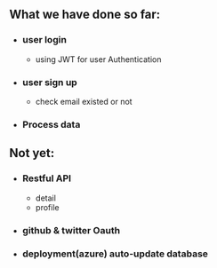 ## What we have done so far:

- ### user login 
  - using JWT for user Authentication

- ### user sign up
  - check email existed or not

- ### Process data


## Not yet:

- ### Restful API
   - detail
   - profile
   
- ### github & twitter Oauth

- ### deployment(azure) auto-update database




  
